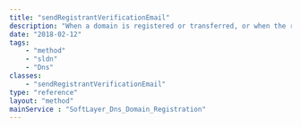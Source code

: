 ```yaml
---
title: "sendRegistrantVerificationEmail"
description: "When a domain is registered or transferred, or when the registrant contact information is changed, the registrant must reply to an email requesting them to confirm that the submitted contact information is correct. This method sends the verification email to the registrant. "
date: "2018-02-12"
tags:
    - "method"
    - "sldn"
    - "Dns"
classes:
    - "sendRegistrantVerificationEmail"
type: "reference"
layout: "method"
mainService : "SoftLayer_Dns_Domain_Registration"
---
```

